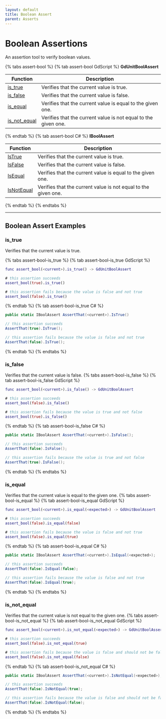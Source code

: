 ```yaml
---
layout: default
title: Boolean Assert
parent: Asserts
---
```


# Boolean Assertions

An assertion tool to verify boolean values.

{% tabs assert-bool %}
{% tab assert-bool GdScript %}
**GdUnitBoolAssert**<br>

|Function|Description|
|--- | --- |
|[is_true](/gdUnit4/testing/assert-bool/#is_true)| Verifies that the current value is true.|
|[is_false](/gdUnit4/testing/assert-bool/#is_false)| Verifies that the current value is false.|
|[is_equal](/gdUnit4/testing/assert-bool/#is_equal)| Verifies that the current value is equal to the given one.|
|[is_not_equal](/gdUnit4/testing/assert-bool/#is_not_equal)| Verifies that the current value is not equal to the given one.|

{% endtab %}
{% tab assert-bool C# %}
**IBoolAssert**<br>

|Function|Description|
|--- | --- |
|[IsTrue](/gdUnit4/testing/assert-bool/#is_true)| Verifies that the current value is true.|
|[IsFalse](/gdUnit4/testing/assert-bool/#is_false)| Verifies that the current value is false.|
|[IsEqual](/gdUnit4/testing/assert-bool/#is_equal)| Verifies that the current value is equal to the given one.|
|[IsNotEqual](/gdUnit4/testing/assert-bool/#is_not_equal)| Verifies that the current value is not equal to the given one.|

{% endtab %}
{% endtabs %}

---

## Boolean Assert Examples

### is_true

Verifies that the current value is true.

{% tabs assert-bool-is_true %}
{% tab assert-bool-is_true GdScript %}

```gd
func assert_bool(<current>).is_true() -> GdUnitBoolAssert
```
```gd
# this assertion succeeds
assert_bool(true).is_true()

# this assertion fails because the value is false and not true
assert_bool(false).is_true()
```

{% endtab %}
{% tab assert-bool-is_true C# %}

```cs
public static IBoolAssert AssertThat(<current>).IsTrue()
```
```cs
// this assertion succeeds
AssertThat(true).IsTrue();

// this assertion fails because the value is false and not true
AssertThat(false).IsTrue();
```

{% endtab %}
{% endtabs %}

### is_false

Verifies that the current value is false.
{% tabs assert-bool-is_false %}
{% tab assert-bool-is_false GdScript %}

```gd
func assert_bool(<current>).is_false() -> GdUnitBoolAssert
```
```gd
# this assertion succeeds
assert_bool(false).is_false()

# this assertion fails because the value is true and not false
assert_bool(true).is_false()
```

{% endtab %}
{% tab assert-bool-is_false C# %}

```cs
public static IBoolAssert AssertThat(<current>).IsFalse();
```
```cs
// this assertion succeeds
AssertThat(false).IsFalse();

// this assertion fails because the value is true and not false
AssertThat(true).IsFalse();
```

{% endtab %}
{% endtabs %}

### is_equal

Verifies that the current value is equal to the given one.
{% tabs assert-bool-is_equal %}
{% tab assert-bool-is_equal GdScript %}

```gd
func assert_bool(<current>).is_equal(<expected>) -> GdUnitBoolAssert
```
```gd
# this assertion succeeds
assert_bool(false).is_equal(false)

# this assertion fails because the value is false and not true
assert_bool(false).is_equal(true)
```

{% endtab %}
{% tab assert-bool-is_equal C# %}

```cs
public static IBoolAssert AssertThat(<current>).IsEqual(<expected>);
```
```cs
// this assertion succeeds
AssertThat(false).IsEqual(false);

// this assertion fails because the value is false and not true
AssertThat(false).IsEqual(true);
```

{% endtab %}
{% endtabs %}

### is_not_equal

Verifies that the current value is not equal to the given one.
{% tabs assert-bool-is_not_equal %}
{% tab assert-bool-is_not_equal GdScript %}

```gd
func assert_bool(<current>).is_not_equal(<expected>) -> GdUnitBoolAssert
```
```gd
# this assertion succeeds
assert_bool(false).is_not_equal(true)

# this assertion fails because the value is false and should not be false
assert_bool(false).is_not_equal(false)
```

{% endtab %}
{% tab assert-bool-is_not_equal C# %}

```cs
public static IBoolAssert AssertThat(<current>).IsNotEqual(<expected>);
```
```cs
// this assertion succeeds
AssertThat(false).IsNotEqual(true);

// this assertion fails because the value is false and should not be false
AssertThat(false).IsNotEqual(false);
```

{% endtab %}
{% endtabs %}

